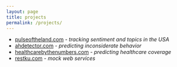 ```yaml
---
layout: page
title: projects
permalink: /projects/
---
```


* [pulseoftheland.com](https://www.pulseoftheland.com) - *tracking sentiment and topics in the USA*
* [ahdetector.com](https://www.ahdetector.com) - *predicting inconsiderate behavior*
* [healthcarebythenumbers.com](https://www.healthcarebythenumbers.com) - *predicting healthcare coverage*
* [restku.com](https://www.restku.com) - *mock web services*